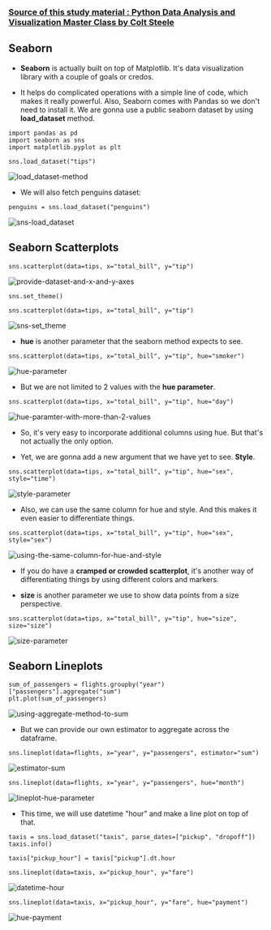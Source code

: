 ### [Source of this study material : Python Data Analysis and Visualization Master Class by Colt Steele](https://www.udemy.com/course/python-data-analysis-visualization/)


## Seaborn

- **Seaborn** is actually built on top of Matplotlib. It's data visualization library with a couple of goals or credos.


- It helps do complicated operations with a simple line of code, which makes it really powerful. Also, Seaborn comes with Pandas so we don't need to install it. We are gonna use a public seaborn dataset by using **load_dataset** method.


```
import pandas as pd
import seaborn as sns
import matplotlib.pyplot as plt

sns.load_dataset("tips")
```

![load_dataset-method](/pictures/python/seaborn/load_dataset-method.PNG "load_datset() method")


- We will also fetch penguins dataset:


```
penguins = sns.load_dataset("penguins")
```

![sns-load_dataset](/pictures/python/seaborn/sns-load_dataset.PNG "sns.load_dataset")



## Seaborn Scatterplots


```
sns.scatterplot(data=tips, x="total_bill", y="tip")
```


![provide-dataset-and-x-and-y-axes](/pictures/python/seaborn/provide-data-and-x-y-axis.PNG "provide data, x and y axes")


```
sns.set_theme()

sns.scatterplot(data=tips, x="total_bill", y="tip")
```


![sns-set_theme](/pictures/python/seaborn/sns-set_theme.PNG "sns set_theme")


- **hue** is another parameter that the seaborn method expects to see.


```
sns.scatterplot(data=tips, x="total_bill", y="tip", hue="smoker")
```


![hue-parameter](/pictures/python/seaborn/hue-parameter.PNG "hue parameter")


- But we are not limited to 2 values with the **hue parameter**.


```
sns.scatterplot(data=tips, x="total_bill", y="tip", hue="day")
```


![hue-paramter-with-more-than-2-values](/pictures/python/seaborn/hue-parameter-with-more-than-2-values.PNG "hue parameter with more than 2 values")


- So, it's very easy to incorporate additional columns using hue. But that's not actually the only option.


- Yet, we are gonna add a new argument that we have yet to see. **Style**.


```
sns.scatterplot(data=tips, x="total_bill", y="tip", hue="sex", style="time")
```


![style-parameter](/pictures/python/seaborn/style-parameter.PNG "style parameter")


- Also, we can use the same column for hue and style. And this makes it even easier to differentiate things.


```
sns.scatterplot(data=tips, x="total_bill", y="tip", hue="sex", style="sex")
```


![using-the-same-column-for-hue-and-style](/pictures/python/seaborn/using-the-same-column-for-hue-and-style.PNG "using the same column for hue and style")


- If you do have a **cramped or crowded scatterplot**, it's another way of differentiating things by using different colors and markers.


- **size** is another parameter we use to show data points from a size perspective.


```
sns.scatterplot(data=tips, x="total_bill", y="tip", hue="size", size="size")
```


![size-parameter](/pictures/python/seaborn/size-parameter.PNG "size parameter")


## Seaborn Lineplots


```
sum_of_passengers = flights.groupby("year")["passengers"].aggregate("sum")
plt.plot(sum_of_passengers)
```


![using-aggregate-method-to-sum](/pictures/python/seaborn/using-aggregate-method-to-sum.PNG "using aggregate method to sum")


- But we can provide our own estimator to aggregate across the dataframe.


```
sns.lineplot(data=flights, x="year", y="passengers", estimator="sum")
```

![estimator-sum](/pictures/python/seaborn/estimator-sum.PNG "estimator sum")


```
sns.lineplot(data=flights, x="year", y="passengers", hue="month")
```

![lineplot-hue-parameter](/pictures/python/seaborn/lineplot-hue-parameter.PNG "lineplot hue parameter")


- This time, we will use datetime "hour" and make a line plot on top of that.


```
taxis = sns.load_dataset("taxis", parse_dates=["pickup", "dropoff"])
taxis.info()

taxis["pickup_hour"] = taxis["pickup"].dt.hour

sns.lineplot(data=taxis, x="pickup_hour", y="fare")
```

![datetime-hour](/pictures/python/seaborn/datetime-hour-and-lineplot.PNG "datetime hour and lineplot")


```
sns.lineplot(data=taxis, x="pickup_hour", y="fare", hue="payment")
```

![hue-payment](/pictures/python/seaborn/hue-payment.PNG "hue payment")


